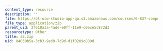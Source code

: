 ```yaml
---
content_type: resource
description: ''
file: https://ol-ocw-studio-app-qa.s3.amazonaws.com/courses/6-837-computer-graphics-fall-2012/84030b5a3cb39ed07d9dd1f0209c809d_a2.zip
file_type: application/zip
parent_uid: 2f610a3a-4ade-e0ff-11e9-c0ece5c872d3
resourcetype: Other
title: a2.zip
uid: 84030b5a-3cb3-9ed0-7d9d-d1f0209c809d
---
```

